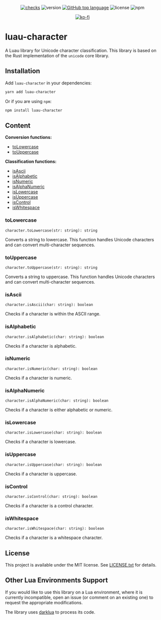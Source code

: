 <div align="center">

[![checks](https://github.com/seaofvoices/luau-character/actions/workflows/test.yml/badge.svg)](https://github.com/seaofvoices/luau-character/actions/workflows/test.yml)
![version](https://img.shields.io/github/package-json/v/seaofvoices/luau-character)
[![GitHub top language](https://img.shields.io/github/languages/top/seaofvoices/luau-character)](https://github.com/luau-lang/luau)
![license](https://img.shields.io/npm/l/luau-character)
![npm](https://img.shields.io/npm/dt/luau-character)

[![ko-fi](https://ko-fi.com/img/githubbutton_sm.svg)](https://ko-fi.com/seaofvoices)

</div>

# luau-character

A Luau library for Unicode character classification. This library is based on the Rust implementation of the `unicode` core library.

## Installation

Add `luau-character` in your dependencies:

```bash
yarn add luau-character
```

Or if you are using `npm`:

```bash
npm install luau-character
```

## Content

**Conversion functions:**
- [toLowercase](#tolowercase)
- [toUppercase](#touppercase)

**Classification functions:**

- [isAscii](#isascii)
- [isAlphabetic](#isalphabetic)
- [isNumeric](#isnumeric)
- [isAlphaNumeric](#isalphanumeric)
- [isLowercase](#islowercase)
- [isUppercase](#isuppercase)
- [isControl](#iscontrol)
- [isWhitespace](#iswhitespace)

### toLowercase
```luau
character.toLowercase(str: string): string
```
Converts a string to lowercase. This function handles Unicode characters and can convert multi-character sequences.

### toUppercase
```luau
character.toUppercase(str: string): string
```
Converts a string to uppercase. This function handles Unicode characters and can convert multi-character sequences.

### isAscii
```luau
character.isAscii(char: string): boolean
```
Checks if a character is within the ASCII range.

### isAlphabetic
```luau
character.isAlphabetic(char: string): boolean
```
Checks if a character is alphabetic.

### isNumeric
```luau
character.isNumeric(char: string): boolean
```
Checks if a character is numeric.

### isAlphaNumeric
```luau
character.isAlphaNumeric(char: string): boolean
```
Checks if a character is either alphabetic or numeric.

### isLowercase
```luau
character.isLowercase(char: string): boolean
```
Checks if a character is lowercase.

### isUppercase
```luau
character.isUppercase(char: string): boolean
```
Checks if a character is uppercase.

### isControl
```luau
character.isControl(char: string): boolean
```
Checks if a character is a control character.

### isWhitespace
```luau
character.isWhitespace(char: string): boolean
```
Checks if a character is a whitespace character.

## License

This project is available under the MIT license. See [LICENSE.txt](LICENSE.txt) for details.

## Other Lua Environments Support

If you would like to use this library on a Lua environment, where it is currently incompatible, open an issue (or comment on an existing one) to request the appropriate modifications.

The library uses [darklua](https://github.com/seaofvoices/darklua) to process its code.
